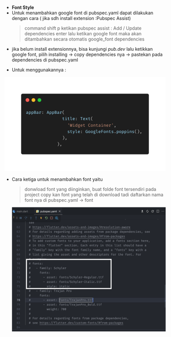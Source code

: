 - **Font Style**
- Untuk menambahkan google font di pubspec.yaml dapat dilakukan dengan cara ( jika sdh install extension :Pubspec Assist)
  > command shift p
  > ketikan pubspec assist : Add / Update dependencies enter
  > lalu ketikan google font
  > maka akan ditambahkan secara otomatis google_font dependencies

* jika belum install extensionnya, bisa kunjungi _pub.dev_ lalu ketikkan google font, pilih installing -> copy dependencies nya -> pastekan pada dependencies di pubspec.yaml

* Untuk menggunakannya :

![Google Font](images/google_font.png)

- Cara ketiga untuk menambahkan font yaitu

  > donwload font yang diinginkan, buat folde font tersendiri pada project
  > copy kan font yang telah di download tadi
  > daftarkan nama font nya di pubspec.yaml -> font

  ![Font Upate](images/font_update.png)
